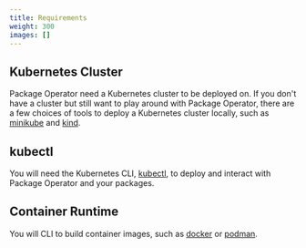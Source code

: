 ```yaml
---
title: Requirements
weight: 300
images: []
---
```


## Kubernetes Cluster
Package Operator need a Kubernetes cluster to be deployed on. If you don't have a cluster
but still want to play around with Package Operator, there are a few choices of tools to
deploy a Kubernetes cluster locally, such as [minikube](https://kubernetes.io/docs/tasks/tools/#kubectl)
and [kind](https://kind.sigs.k8s.io/docs/user/quick-start/).

## kubectl
You will need the Kubernetes CLI, [kubectl](https://kubernetes.io/docs/tasks/tools/#kubectl),
to deploy and interact with Package Operator and your packages.

## Container Runtime
You will CLI to build container images, such as [docker](https://docs.docker.com/get-docker/) or
[podman](https://podman.io/getting-started/installation).
